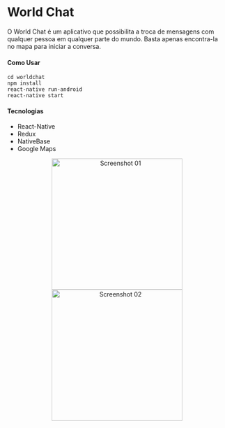 # World Chat

O World Chat é um aplicativo que possibilita a troca de mensagens com qualquer pessoa em qualquer parte do mundo. Basta apenas encontra-la no mapa para iniciar a conversa.

#### Como Usar
```
cd worldchat
npm install
react-native run-android
react-native start
```

#### Tecnologias
- React-Native
- Redux
- NativeBase
- Google Maps

<p align="center">
  <img width="300px" src="http://i.imgur.com/JZJ1dR3.jpg" alt="Screenshot 01"/>
  <img width="300px" src="http://i.imgur.com/cBWYAs7.jpg" alt="Screenshot 02"/>
</p>
